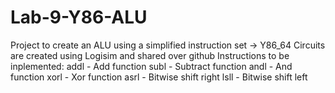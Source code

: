 # Lab-9-Y86-ALU

Project to create an ALU using a simplified instruction set -> Y86_64
Circuits are created using Logisim and shared over github
Instructions to be inplemented:
    addl - Add function
    subl - Subtract function
    andl - And function
    xorl - Xor function
    asrl - Bitwise shift right
    lsll - Bitwise shift left
